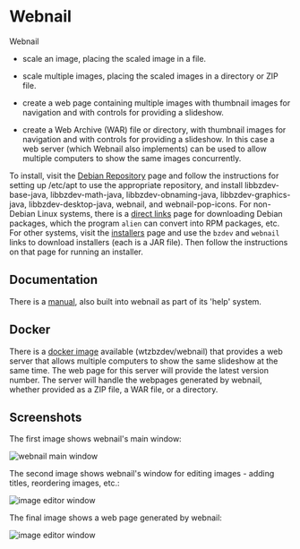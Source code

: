 # Webnail

Webnail

  - scale an image, placing the scaled image in a file.

  - scale multiple images, placing the scaled images in a
    directory or ZIP file.

  - create a web page containing multiple images with thumbnail images
    for navigation and with controls for providing a slideshow.

  - create a Web Archive (WAR) file or directory, with thumbnail images
    for navigation and with controls for providing a slideshow. In
    this case a web server (which Webnail also implements) can be used
    to allow multiple computers to show the same images concurrently.

To install, visit the [Debian Repository](https://billzaumen.github.io/bzdev/)
page and follow the instructions for setting up /etc/apt to use the
appropriate repository, and install libbzdev-base-java, libbzdev-math-java,
libbzdev-obnaming-java, libbzdev-graphics-java, libbzdev-desktop-java,
webnail, and webnail-pop-icons. For non-Debian Linux systems, there is
a [direct links](https://billzaumen.github.io/bzdev/packages.html) page
for downloading Debian packages, which the program `alien` can convert
into RPM packages, etc.  For other systems, visit the
[installers](https://billzaumen.github.io/bzdev/installers.html) page and
use the `bzdev` and `webnail` links to download installers (each is a JAR
file). Then follow the instructions on that page for running an installer.

## Documentation

There is a [manual](https://billzaumen.github.io/webnail/manual.html),
also built into webnail as part of its 'help' system.

## Docker

There is a [docker image](https://hub.docker.com/r/wtzbzdev/webnail)
available (wtzbzdev/webnail) that provides a web server that allows
multiple computers to show the same slideshow at the same time. The
web page for this server will provide the latest version number.
The server will handle the webpages generated by webnail, whether
provided as a ZIP file, a WAR file, or a directory.

## Screenshots

The first image shows webnail's main window:

![webnail main window](https://billzaumen.github.io/webnail/manual/gui-main.png)

The second image shows webnail's window for editing images - adding titles,
reordering images, etc.:

![image editor window](https://billzaumen.github.io/webnail/manual/gui-edit.png)

The final image shows a web page generated by webnail:

![image editor window](https://billzaumen.github.io/webnail/manual/browser.png)

